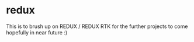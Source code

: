 # redux
This is to brush up on REDUX / REDUX RTK for the further projects to come hopefully in near future :)
